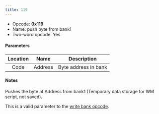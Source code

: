 ```yaml
---
title: 119
---
```


- Opcode: **0x119**
- Name: push byte from bank1
- Two-word opcode: Yes

#### Parameters

| Location |  Name   |     Description      |
|:--------:|:-------:|:--------------------:|
|   Code   | Address | Byte address in bank |

#### Notes

Pushes the byte at Address from bank1 (Temporary data storage for WM script, not saved).

This is a valid parameter to the [write bank opcode](0e0).
